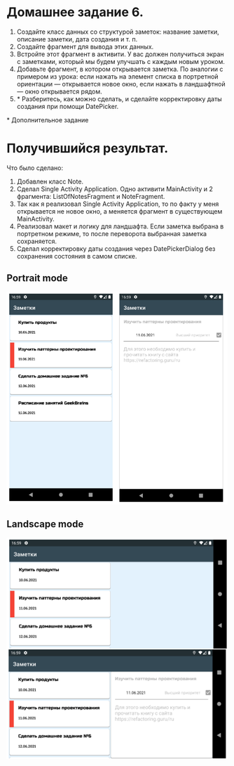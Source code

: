 # Домашнее задание 6.
1. Создайте класс данных со структурой заметок: название заметки, описание заметки, дата создания и т. п.
2. Создайте фрагмент для вывода этих данных.
3. Встройте этот фрагмент в активити. У вас должен получиться экран с заметками, который мы будем улучшать с каждым новым уроком.
4. Добавьте фрагмент, в котором открывается заметка. По аналогии с примером из урока: если нажать на элемент списка в портретной ориентации — открывается новое окно, если нажать в ландшафтной — окно открывается рядом.
5. \* Разберитесь, как можно сделать, и сделайте корректировку даты создания при помощи DatePicker.

\* Дополнительное задание

# Получившийся результат.

Что было сделано:
1. Добавлен класс Note.
2. Сделал Single Activity Application. Одно активити MainActivity и 2 фрагмента: ListOfNotesFragment и NoteFragment.
3. Так как я реализовал Single Activity Application, то по факту у меня открывается не новое окно, а меняется фрагмент в существующем MainActivity.  
4. Реализовал макет и логику для ландшафта. Если заметка выбрана в портретном режиме, то после переворота выбранная заметка сохраняется.
5. Сделал корректировку даты создания через DatePickerDialog без сохранения состояния в самом списке. 

## Portrait mode
![portrait](images/homework06_portrait.png)

## Landscape mode
![landscape](images/homework06_landscape.png)
